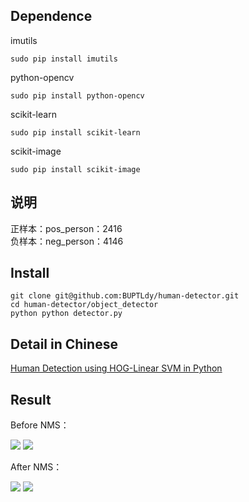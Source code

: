 ## Dependence
imutils

`sudo pip install imutils`

python-opencv

`sudo pip install python-opencv`

scikit-learn

`sudo pip install scikit-learn`

scikit-image

`sudo pip install scikit-image`
## 说明
正样本：pos_person：2416  
负样本：neg_person：4146

## Install

```
git clone git@github.com:BUPTLdy/human-detector.git
cd human-detector/object_detector
python python detector.py
```
## Detail in Chinese

[Human Detection using HOG-Linear SVM in Python](http://buptldy.github.io/2016/04/01/2016-04-01-Human%20Detection/)

## Result

Before NMS：

![](http://7xritj.com1.z0.glb.clouddn.com/16-5-27/45995282.jpg)
![](http://7xritj.com1.z0.glb.clouddn.com/16-5-27/13402395.jpg)

After NMS：

![](http://7xritj.com1.z0.glb.clouddn.com/16-5-27/43202553.jpg)
![](http://7xritj.com1.z0.glb.clouddn.com/16-5-27/41627345.jpg)
